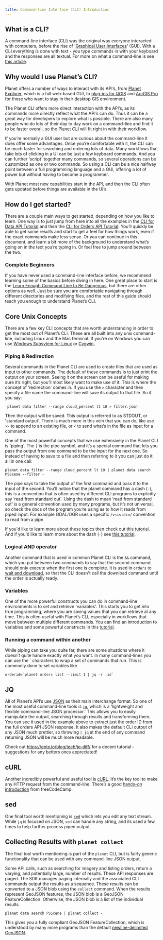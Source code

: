```yaml
---
title: Command-line Interface (CLI) Introduction
---
```


## What is a CLI?

A command-line interface (CLI) was the original way everyone interacted with computers, before
the rise of '[Graphical User Interfaces](https://en.wikipedia.org/wiki/Graphical_user_interface)' (GUI).
With a CLI everything is done with text - you type commands in with your keyboard and the
responses are all textual. For more on what a command-line is see 
[this article](https://www.techtarget.com/searchwindowsserver/definition/command-line-interface-CLI).

## Why would I use Planet’s CLI?

Planet offers a number of ways to interact with its API’s, from 
[Planet Explorer](https://developers.planet.com/docs/apps/explorer/), which is a full 
web-based GUI, to [plug-ins for QGIS](https://developers.planet.com/docs/integrations/qgis/) 
and [ArcGIS Pro](https://developers.planet.com/docs/integrations/arcgis/) for those who want
to stay in their desktop GIS environment. 

The Planet CLI offers more direct interaction with the API’s, as its commands more directly
reflect what the API’s can do. Thus it can be a great way for developers to explore what is
possible. There are also many people who do lots of their day to day work on a command-line
and find it to be faster overall, so the Planet CLI will fit right in with their workflow. 

If you’re normally a GUI user but are curious about the command-line it does offer some
advantages. Once you’re comfortable with it, the CLI can be much faster for searching and
ordering lots of data. Many workflows that take lots of clicking in a UI can be just a
few keyboard commands. And you can further 'script' together many commands, so several
operations can be customized as one or two commands. So using a CLI can be a nice halfway
point between a full programming language and a GUI, offering a lot of power but without
having to become a programmer.

With Planet most new capabilities start in the API, and then the CLI often gets updated
before things are available in the UI’s. 

## How do I get started?

There are a couple main ways to get started, depending on how you like to learn. One way
is to just jump from here into all the examples in the [CLI for Data API Tutorial](cli-data.md)
and then the [CLI for Orders API Tutorial](cli-orders.md). You’ll quickly be able to get 
some results and start to get a feel for how things work, even if the exact commands make
less sense. Or you can continue in this document, and learn a bit more of the background
to understand what’s going on in the text you’re typing in. Or feel free to jump around
between the two.

### Complete Beginners

If you have never used a command-line interface before, we recommend learning some of the
basics before diving in here. One great place to start is the 
[Learn Enough Command Line to Be Dangerous](https://www.learnenough.com/command-line-tutorial),
but there are other options as well. Just be sure you are comfortable navigating through
different directories and modifying files, and the rest of this guide should teach you 
enough to understand Planet’s CLI.

## Core Unix Concepts

There are a few key CLI concepts that are worth understanding in order to get the most
out of Planet’s CLI. These are all built into any unix command-line, including Linux and 
the Mac terminal. If you’re on Windows you can use 
[Windows Subsytem for Linux](https://docs.microsoft.com/en-us/windows/wsl/about)
or [Cygwin](https://www.cygwin.com/).

### Piping & Redirection

Several commands in the Planet CLI are used to create files that are used as input to 
other commands. The default of these commands is to just print the output on your screen.
Seeing it on the screen can be useful for making sure it’s right, but you’ll most likely
want to make use of it. This is where the concept of ’redirection' comes in. If you use the 
`>` character and then specify a file name the command-line will save its output to that file.
So if you say:

```
 planet data filter --range cloud_percent lt 10 > filter.json
```

Then the output will be saved. This output is referred to as STDOUT, or 'standard output'. 
There is much more in this vein that you can do, like use `>>` to append to an existing
file, or `<` to send what’s in the file as input for a command. 

One of the most powerful concepts that we use extensively in the Planet CLI is 'piping'. 
The `|` is the pipe symbol, and it’s a special command that lets you pass the output from
one command to be the input for the next one. So instead of having to save to a file and
then referring to it you can just do it all in one call:

```
planet data filter --range cloud_percent lt 10 | planet data search PSScene --filter -
```

The pipe says to take the output of the first command and pass it to the input of 
the second. You’ll notice that the planet command has a dash (`-`), this is a convention
that is often used by different CLI programs to explicitly say ’read from
standard out'. Using the dash to mean
’read from standard out' is a general convention used by many programs, but it’s 
not universal, so check the docs of the program you’re using as to how it reads 
from piped input. For example GDAL/OGR uses a specific `/vsistdin/` convention to 
read from a pipe.

If you'd like to learn more about these topics then check out 
[this tutorial](https://ryanstutorials.net/linuxtutorial/piping.php). And if you'd
like to learn more about the dash (`-`) see 
[this tutorial](https://www.baeldung.com/linux/dash-in-command-line-parameters).

### Logical AND operator

Another command that is used in common Planet CLI is the `&&` command, which 
you put between two commands to say that the second command should only execute
when the first one is complete. It is used in `orders` to 
[wait and download](cli-orders.md#wait-then-download-an-order), so that the CLI
doesn't call the download command until the order is actually ready. 

### Variables

One of the more powerful constructs you can do in command-line environments is
to set and retrieve 'variables'. This starts you to get into true programming,
where you are saving values that you can retrieve at any time. This is often
useful with Planet’s CLI, especially in workflows that move between multiple 
different commands. You can find an introduction to variables and some powerful
constructs in this [tutorial](https://www.shellscript.sh/variables1.html).


### Running a command within another

While piping can take you quite far, there are some situations where it doesn't
quite handle exactly what you want. In many command-lines you can use the 
\` characters to wrap a set of commands that run. This is commonly done to set
variables like

```console
orderid=`planet orders list --limit 1 | jq -r .id`
```

## JQ

All of Planet’s API’s use [JSON](https://www.json.org/json-en.html) as their
main interchange format. So one of the most useful command-line tools is 
[`jq`](https://stedolan.github.io/jq/), which is a 'lightweight and 
flexible command-line JSON processor.' This allows you to easily manipulate
the output, searching through results and transforming them. You can see it 
used in the example above to extract just the order ID from the full orders API
JSON response. It also makes the default CLI output of any JSON much prettier, 
so throwing `| jq` at the end of any command returning JSON will be much more
readable. 

Check out https://ente.io/blog/tech/jq-diff/ for a decent tutorial - suggestions
for any betters ones appreciated!

## cURL

Another incredibly powerful and useful tool is [cURL](https://curl.se/). It’s 
the key tool to make any HTTP request from the command-line. There’s a good
[hands-on introduction](https://www.freecodecamp.org/news/how-to-start-using-curl-and-why-a-hands-on-introduction-ea1c913caaaa/)
from freeCodeCamp. 

## sed

One final tool worth mentioning is [`sed`](https://www.gnu.org/software/sed/manual/sed.html)
which lets you edit any text stream. While `jq` is focused on JSON, `sed`
can handle any string, and its used a few times to help further process
piped output.

## Collecting Results with `planet collect`

The final tool worth mentioning is part of the `planet` CLI, but is fairly
generic functionality that can be used with any command-line JSON output.

Some API calls, such as searching for imagery and listing orders, return a
varying, and potentially large, number of results. These API responses are
paged. The SDK manages paging internally and the associated CLI commands
output the results as a sequence. These results can be converted to a JSON blob
using the `collect` command. When the results
represent GeoJSON features, the JSON blob is a GeoJSON FeatureCollection.
Otherwise, the JSON blob is a list of the individual results.

```console
planet data search PSScene | planet collect -
```

This gives you a fully compliant GeoJSON FeatureCollection, which is 
understood by many more programs than the default 
[newline-delimited GeoJSON](https://stevage.github.io/ndgeojson/). 


